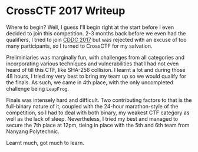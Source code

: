 # CrossCTF 2017 Writeup
Where to begin? Well, I guess I'll begin right at the start before I even decided to join this competition. 2-3 months back before we even had the qualifiers, I tried to join [CDDC 2017](https://www.dsta.gov.sg/cddc) but was rejected with an excuse of too many participants, so I turned to CrossCTF for my salvation.

Preliminiaries was marginally fun, with challenges from all categories and incorporating various techniques and vulnerabilities that I had not even heard of till this CTF, like SHA-256 collision. I learnt a lot and during those 48 hours, I tried my very best to bring my team up so we would qualify for the finals. As such, we came in 4th place, with the only uncompleted challenge being `LeapFrog`.

Finals was intensely hard and difficult. Two contributing factors to that is the full-binary nature of it, coupled with the 24-hour marathon-style of the competition, so I had to deal with both binary, my weakest CTF category as well as the lack of sleep. Nevertheless, I tried my best and managed to secure the 7th place at 12pm, tieing in place with the 5th and 6th team from Nanyang Polytechnic.

Learnt much, got much to learn.
